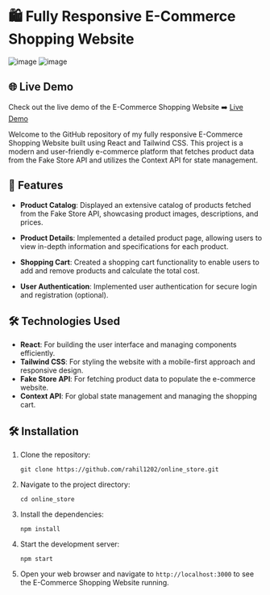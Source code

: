 # 🛍️ Fully Responsive E-Commerce Shopping Website

![image](https://github.com/rahil1202/online_store/assets/104057403/26aad8ae-2fe7-4098-a08e-f1639650529f)
![image](https://github.com/rahil1202/online_store/assets/104057403/1401c19a-65cf-4aed-9e90-cd3c2d9121f6)

## 🌐 Live Demo

Check out the live demo of the E-Commerce Shopping Website ➡️ [Live Demo](https://onine-store-rahil1202.net;ofy.app)


Welcome to the GitHub repository of my fully responsive E-Commerce Shopping Website built using React and Tailwind CSS. This project is a modern and user-friendly e-commerce platform that fetches product data from the Fake Store API and utilizes the Context API for state management.

## 🚀 Features

- **Product Catalog**: Displayed an extensive catalog of products fetched from the Fake Store API, showcasing product images, descriptions, and prices.

- **Product Details**: Implemented a detailed product page, allowing users to view in-depth information and specifications for each product.

- **Shopping Cart**: Created a shopping cart functionality to enable users to add and remove products and calculate the total cost.

- **User Authentication**: Implemented user authentication for secure login and registration (optional).

## 🛠️ Technologies Used

- **React**: For building the user interface and managing components efficiently.
- **Tailwind CSS**: For styling the website with a mobile-first approach and responsive design.
- **Fake Store API**: For fetching product data to populate the e-commerce website.
- **Context API**: For global state management and managing the shopping cart.


## 🛠️ Installation

1. Clone the repository:
   ```
   git clone https://github.com/rahil1202/online_store.git
   ```

2. Navigate to the project directory:
   ```
   cd online_store
   ```

3. Install the dependencies:
   ```
   npm install
   ```

4. Start the development server:
   ```
   npm start
   ```

5. Open your web browser and navigate to `http://localhost:3000` to see the E-Commerce Shopping Website running.


